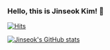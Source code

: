 ### Hello, this is Jinseok Kim! 👋

[![Hits](https://hits.seeyoufarm.com/api/count/incr/badge.svg?url=https%3A%2F%2Fgithub.com%2Fkemjensak&count_bg=%2379C83D&title_bg=%23555555&icon=&icon_color=%23E7E7E7&title=hits&edge_flat=false)](https://hits.seeyoufarm.com)


[![Jinseok's GitHub stats](https://github-readme-stats.vercel.app/api?username=kemjensak)](https://github.com/anuraghazra/github-readme-stats)
